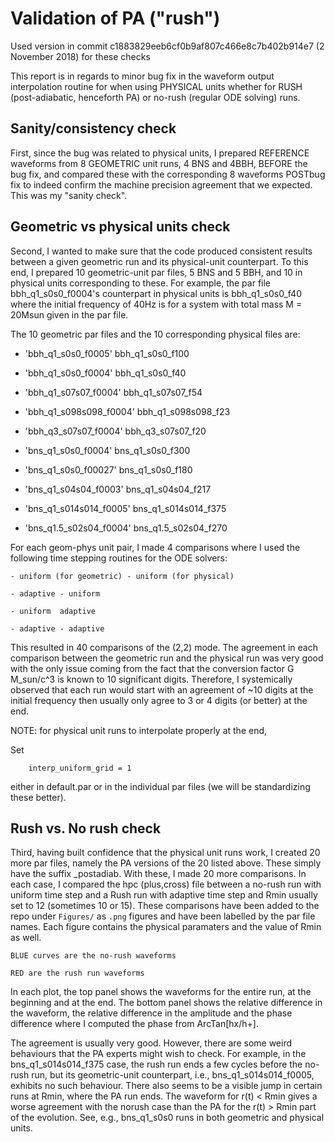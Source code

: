 # Validation of PA ("rush")

Used version in commit c1883829eeb6cf0b9af807c466e8c7b402b914e7  (2 November 2018) for these checks


This report is in regards to minor bug fix in the waveform output interpolation routine for when using PHYSICAL units whether for RUSH (post-adiabatic, henceforth PA) or no-rush (regular ODE solving) runs. 

## Sanity/consistency check

First, since the bug was related to physical units, I prepared REFERENCE waveforms from 8 GEOMETRIC unit runs, 4 BNS and 4BBH,  BEFORE the bug fix, and compared these with the corresponding 8 waveforms POSTbug fix to indeed confirm the machine precision agreement that we expected. This was my "sanity check".

## Geometric vs physical units check 

Second, I wanted to make sure that the code produced consistent results between a given geometric run and its physical-unit counterpart.
To this end, I prepared 10 geometric-unit par files, 5 BNS and 5 BBH, and 10 in physical units corresponding to these. 
For example, the par file bbh_q1_s0s0_f0004's counterpart in physical units is bbh_q1_s0s0_f40 where the initial frequency of 40Hz is for a system with total mass M  = 20Msun given in the par file. 

The 10 geometric par files and the 10 corresponding physical files are:

- 'bbh_q1_s0s0_f0005' 		bbh_q1_s0s0_f100

- 'bbh_q1_s0s0_f0004' 		bbh_q1_s0s0_f40

- 'bbh_q1_s07s07_f0004' 	bbh_q1_s07s07_f54

- 'bbh_q1_s098s098_f0004' 	bbh_q1_s098s098_f23

- 'bbh_q3_s07s07_f0004' 	bbh_q3_s07s07_f20

- 'bns_q1_s0s0_f0004' 		bns_q1_s0s0_f300

- 'bns_q1_s0s0_f00027' 		bns_q1_s0s0_f180

- 'bns_q1_s04s04_f0003' 	bns_q1_s04s04_f217

- 'bns_q1_s014s014_f0005' 	bns_q1_s014s014_f375

- 'bns_q1.5_s02s04_f0004'	bns_q1.5_s02s04_f270

For each geom-phys unit pair, I made 4 comparisons where I used the following time stepping routines for the ODE solvers:

	- uniform (for geometric) - uniform (for physical)

	- adaptive - uniform

	- uniform  adaptive

	- adaptive - adaptive

This resulted in 40 comparisons of the (2,2) mode. The agreement in each comparison between the geometric run and the physical run was very good with the only issue coming from the fact that the conversion factor G M_sun/c^3 is known to 10 significant digits. Therefore, I systemically observed that each run would start with an agreement of ~10 digits at the initial frequency then usually only agree to 3 or 4 digits (or better) at the end.

NOTE: for physical unit runs to interpolate properly at the end, 

Set	
```
	interp_uniform_grid = 1
```
either in default.par or in the individual par files (we will be standardizing these better).

## Rush vs. No rush check

Third, having built confidence that the physical unit runs work, I created 20 more par files, namely the PA versions of the 20 listed above. These simply have the suffix _postadiab. With these, I made 20 more comparisons. In each case, I compared the hpc (plus,cross) file between  a no-rush run with uniform time step and a Rush run with adaptive time step and Rmin usually set to 12 (sometimes 10 or 15). These comparisons have been added to the repo under `Figures/` as `.png` figures and have been labelled by the par file names. Each figure contains the physical paramaters and the value of Rmin as well.

	BLUE curves are the no-rush waveforms

	RED are the rush run waveforms

In each plot, the top panel shows the waveforms for the entire run, at the beginning and at the end. The bottom panel shows the relative difference in the waveform, the relative difference in the amplitude and the phase difference where I computed the phase from ArcTan[hx/h+].

The agreement is usually very good. However, there are some weird behaviours that the PA experts might wish to check. 
For example, in the bns_q1_s014s014_f375 case, the rush run ends a few cycles before the no-rush run, but its geometric-unit counterpart, i.e., bns_q1_s014s014_f0005, exhibits no such behaviour.
There also seems to be a visible jump in certain runs at Rmin, where the PA run ends. The waveform for r(t) < Rmin gives a worse agreement with the norush case than the PA for the r(t) > Rmin part of the evolution. See, e.g., bns_q1_s0s0 runs in both geometric and physical units.


